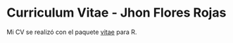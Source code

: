 Curriculum Vitae - Jhon Flores Rojas
================

Mi CV se realizó con el paquete
[vitae](https://github.com/ropenscilabs/vitae) para R.
